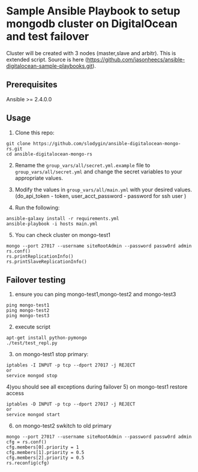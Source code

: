 # 
# Sample Ansible Playbook to setup mongodb cluster on DigitalOcean  and test failover
Cluster will be created with 3 nodes (master,slave and arbitr).
This is extended script. Source is here 
(https://github.com/jasonheecs/ansible-digitalocean-sample-playbooks.git).

## Prerequisites

Ansible >= 2.4.0.0

## Usage

1) Clone this repo:
```
git clone https://github.com/slodygin/ansible-digitalocean-mongo-rs.git
cd ansible-digitalocean-mongo-rs
```

2) Rename the `group_vars/all/secret.yml.example` file to `group_vars/all/secret.yml` and change the secret variables to your appropriate values.

3) Modify the values in `group_vars/all/main.yml` with your desired values.
(do_api_token - token, user_acct_password - password for ssh user )

4) Run the following:
```
ansible-galaxy install -r requirements.yml
ansible-playbook -i hosts main.yml
```
5) You can check cluster on mongo-test1
```
mongo --port 27017 --username siteRootAdmin --password passw0rd admin
rs.conf()
rs.printReplicationInfo()
rs.printSlaveReplicationInfo()
```

## Failover testing 

1) ensure you can ping mongo-test1,mongo-test2 and mongo-test3
```
ping mongo-test1
ping mongo-test2
ping mongo-test3 
```
2) execute script
```
apt-get install python-pymongo
./test/test_repl.py
```
3) on mongo-test1  stop primary:
```
iptables -I INPUT -p tcp --dport 27017 -j REJECT
or
service mongod stop
```
4)you should see all exceptions during failover
5) on mongo-test1 restore access
``` 
iptables -D INPUT -p tcp --dport 27017 -j REJECT
or
service mongod start
```
6) on mongo-test2 swkitch to old primary
```
mongo --port 27017 --username siteRootAdmin --password passw0rd admin
cfg = rs.conf()
cfg.members[0].priority = 1
cfg.members[1].priority = 0.5
cfg.members[2].priority = 0.5
rs.reconfig(cfg)
```





